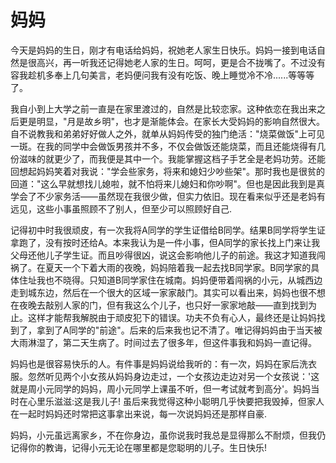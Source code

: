妈妈
====

今天是妈妈的生日，刚才有电话给妈妈，祝她老人家生日快乐。妈妈一接到电话自然是很高兴，再一听我还记得她老人家的生日。呵呵，更是合不拢嘴了。不过没有容我趁机多奉上几句美言，老妈便问我有没有吃饭、晚上睡觉冷不冷......等等等了。

我自小到上大学之前一直是在家里渡过的，自然是比较恋家。这种依恋在我出来之后更是明显，"月是故乡明"，也才是渐能体会。在家长大受妈妈的影响自然很大。自不说教我和弟弟好好做人之外，就单从妈妈传受的独门绝活："烧菜做饭"上可见一斑。在我的同学中会做饭男孩并不多，不仅会做饭还能烧菜，而且还能烧得有几份滋味的就更少了，而我便是其中一个。我能掌握这档子手艺全是老妈功劳。还能回想起妈妈笑着对我说："学会些家务，将来和媳妇少吵些架"。那时我也是很贫的回道："这么早就想找儿媳啦，就不怕将来儿媳妇和你吵啊"。但也是因此我到是真学会了不少家务活——虽然现在我很少做，但实力依旧。现在看来似乎还是老妈有远见，这些小事虽照顾不了别人，但至少可以照顾好自己.

记得初中时我很顽皮，有一次我将A同学的学生证借给B同学。结果B同学将学生证拿跑了，没有按时还给A。本来我认为是一件小事，但A同学的家长找上门来让我父母还他儿子学生证。而且吵得很凶，说这会影响他儿子的前途。我这才知道我闯祸了。在夏天一个下着大雨的夜晚，妈妈陪着我一起去找B同学家。B同学家的具体住址我也不晓得。只知道B同学家住在城南。妈妈便带着闯祸的小元，从城西边走到城东边，然后在一个很大的区域一家家敲门。其实可以看出来，妈妈也很不想在夜晚去敲别人家的门，但有我这么个儿子，也只好一家家地敲——直到找到为止。这样才能帮我解脱由于顽皮犯下的错误。功夫不负有心人，最终还是让妈妈找到了，拿到了A同学的"前途"。后来的后来我也记不清了。唯记得妈妈由于当天被大雨淋湿了，第二天生病了。时间过去了很多年，但这件事我和妈妈一直记得。

妈妈也是很容易快乐的人。有件事是妈妈说给我听的：有一次，妈妈在家后洗衣服。忽然听见两个小女孩从妈妈身边走过，一个女孩边走边对另一个女孩说：'这就是周小元同学的妈妈，周小元同学上课虽不听，但一考试就考到高分'。妈妈当时在心里乐滋滋:这是我儿子! 虽后来我觉得这种小聪明几乎快要把我毁掉，但家人在一起时妈妈还时常把这事拿出来说，每一次说妈妈还是那样自豪.

妈妈，小元虽远离家乡，不在你身边，虽你说我时我总是显得那么不耐烦，但我仍记得你的教诲，记得小元无论在哪里都是您聪明的儿子。生日快乐!
